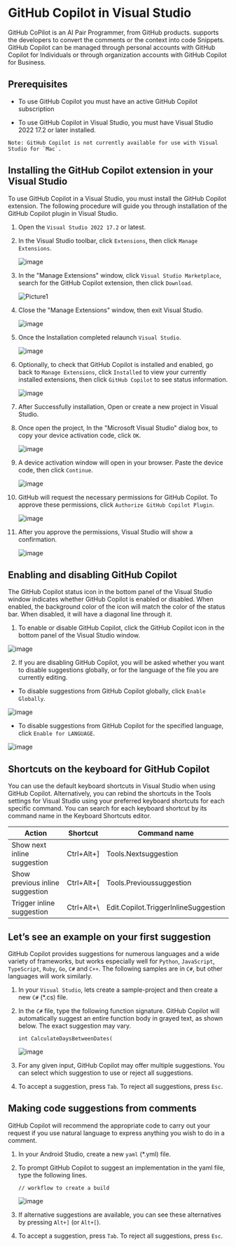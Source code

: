 # GitHub Copilot in Visual Studio

GitHub CoPilot is an AI Pair Programmer, from GitHub products.  supports the developers to convert the comments or the context into code Snippets. GitHub Copilot can be managed through personal accounts with GitHub Copilot for Individuals or through organization accounts with GitHub Copilot for Business.

## Prerequisites

- To use GitHub Copilot you must have an active GitHub Copilot subscription

- To use GitHub Copilot in Visual Studio, you must have Visual Studio 2022 17.2 or later installed.

`` Note: GitHub Copilot is not currently available for use with Visual Studio for `Mac`. ``

## Installing the GitHub Copilot extension in your Visual Studio

To use GitHub Copilot in a Visual Studio, you must install the GitHub Copilot extension. The following procedure will guide you through installation of the GitHub Copilot plugin in Visual Studio.

1.	Open the `Visual Studio 2022 17.2` or latest.

2.	In the Visual Studio toolbar, click `Extensions`, then click `Manage Extensions`.

    ![image](https://user-images.githubusercontent.com/95218310/220261053-0e3204ea-e6a8-4812-a7a8-1d7e50ac936c.png)

3.	In the "Manage Extensions" window, click `Visual Studio Marketplace`, search for the GitHub Copilot extension, then click `Download`.

    ![Picture1](https://user-images.githubusercontent.com/95218310/220261427-42c7e8cf-31c9-4a25-9d83-f7598feaf120.jpg)

4.	Close the "Manage Extensions" window, then exit Visual Studio.

    ![image](https://user-images.githubusercontent.com/95218310/220261478-44adeee2-a160-4ab7-a4df-fbcd5098e3f3.png)

5.	Once the Installation completed relaunch `Visual Studio`.

    ![image](https://user-images.githubusercontent.com/95218310/220261561-8527f29f-4050-4358-aba7-189f35b46a50.png)

6.	Optionally, to check that GitHub Copilot is installed and enabled, go back to `Manage Extensions`, click `Installed` to view your currently installed extensions, then click `GitHub Copilot` to see status information.

    ![image](https://user-images.githubusercontent.com/95218310/220261635-130eaf4c-6b5e-48e9-9bbc-baa63f0274cf.png)

7.	After Successfully installation, Open or create a new project in Visual Studio.

8.	Once open the project, In the "Microsoft Visual Studio" dialog box, to copy your device activation code, click `OK`.

    ![image](https://user-images.githubusercontent.com/95218310/220261729-0f1c6a6a-b0ce-4887-b86f-a022f3f0cbd1.png)

9.	A device activation window will open in your browser. Paste the device code, then click `Continue`.

    ![image](https://user-images.githubusercontent.com/95218310/220261863-d27a5e26-cf2a-4b5d-9e9d-75e3862ed8a0.png)

10.	GitHub will request the necessary permissions for GitHub Copilot. To approve these permissions, click `Authorize GitHub Copilot Plugin`.

    ![image](https://user-images.githubusercontent.com/95218310/220261938-21c9da0f-74bf-4d3e-bcfb-46af419e7eb1.png)

11.	After you approve the permissions, Visual Studio will show a confirmation.

    ![image](https://user-images.githubusercontent.com/95218310/220261995-80cfcc7e-9450-4f5f-9e5d-f237eb5a8f45.png)

## Enabling and disabling GitHub Copilot

The GitHub Copilot status icon in the bottom panel of the Visual Studio window indicates whether GitHub Copilot is enabled or disabled. When enabled, the background color of the icon will match the color of the status bar. When disabled, it will have a diagonal line through it.

1. To enable or disable GitHub Copilot, click the GitHub Copilot icon in the bottom panel of the Visual Studio window.

![image](https://user-images.githubusercontent.com/95218310/220262210-781dfd22-bbf5-42af-8be2-444a3981deba.png)

2. If you are disabling GitHub Copilot, you will be asked whether you want to disable suggestions globally, or for the language of the file you are currently editing.

  -	To disable suggestions from GitHub Copilot globally, click `Enable Globally`.
  
  ![image](https://user-images.githubusercontent.com/95218310/220262374-33a8ea8c-ecd5-4237-a0c7-775c62b61c9d.png)

  - To disable suggestions from GitHub Copilot for the specified language, click `Enable for LANGUAGE`.
  
  ![image](https://user-images.githubusercontent.com/95218310/220264878-04f03c6b-c74a-4d74-b487-cc4d2484a2aa.png)

  
## Shortcuts on the keyboard for GitHub Copilot

You can use the default keyboard shortcuts in Visual Studio when using GitHub Copilot. Alternatively, you can rebind the shortcuts in the Tools settings for Visual Studio using your preferred keyboard shortcuts for each specific command. You can search for each keyboard shortcut by its command name in the Keyboard Shortcuts editor.

Action | Shortcut | Command name
--- | --- | ---
Show next inline suggestion |	Ctrl+Alt+]	| Tools.Nextsuggestion
Show previous inline suggestion |	Ctrl+Alt+[ | Tools.Previoussuggestion
Trigger inline suggestion	| Ctrl+Alt+\ |	Edit.Copilot.TriggerInlineSuggestion

## Let’s see an example on your first suggestion

GitHub Copilot provides suggestions for numerous languages and a wide variety of frameworks, but works especially well for `Python`, `JavaScript`, `TypeScript`, `Ruby`, `Go`, `C#` and `C++`. The following samples are in `C#`, but other languages will work similarly.

1.	In your `Visual Studio`, lets create a sample-project and then create a new `C#` (*.cs) file.

2.	In the `C#` file, type the following function signature. GitHub Copilot will automatically suggest an entire function body in grayed text, as shown below. The exact suggestion may vary.

    ```
    int CalculateDaysBetweenDates(
    ```

    ![image](https://user-images.githubusercontent.com/95218310/220263065-a9e1537f-ba38-4971-a8f6-8b764852ea99.png)

3.	For any given input, GitHub Copilot may offer multiple suggestions. You can select which suggestion to use or reject all suggestions.

4.	To accept a suggestion, press `Tab`. To reject all suggestions, press `Esc`.

## Making code suggestions from comments

GitHub Copilot will recommend the appropriate code to carry out your request if you use natural language to express anything you wish to do in a comment.

1.	In your Android Studio, create a new `yaml` (*.yml) file.

2.	To prompt GitHub Copilot to suggest an implementation in the yaml file, type the following lines.

    ```
    // workflow to create a build
    ```

    ![image](https://user-images.githubusercontent.com/95218310/220263256-edac9394-e867-4596-86dc-9b36ae5c2d80.png)

3.	If alternative suggestions are available, you can see these alternatives by pressing `Alt+]` (or `Alt+[`).

4.	To accept a suggestion, press `Tab`. To reject all suggestions, press `Esc`.
